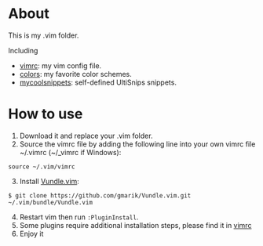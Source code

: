 About
=====

This is my .vim folder.

Including
- [vimrc](https://github.com/jiajiawang/vimrc/blob/master/vimrc): my vim config file.
- [colors](https://github.com/jiajiawang/vimrc/blob/master/colors): my favorite color schemes.
- [mycoolsnippets](https://github.com/jiajiawang/vimrc/blob/master/mycoolsnippets): self-defined UltiSnips snippets.

How to use
======

1. Download it and replace your .vim folder.
2. Source the vimrc file by adding the following line into your own vimrc file ~/.vimrc (~/_vimrc if Windows):

  ```vim
  source ~/.vim/vimrc
  ```
3. Install [Vundle.vim](https://github.com/jiajiawang/vimrc/blob/master/vimrc/vundle.git):

  ```shell
  $ git clone https://github.com/gmarik/Vundle.vim.git ~/.vim/bundle/Vundle.vim
  ```
4. Restart vim then run ```:PluginInstall```.
5. Some plugins require additional installation steps, please find it in [vimrc](https://github.com/jiajiawang/vimrc/blob/master/vimrc)
6. Enjoy it
